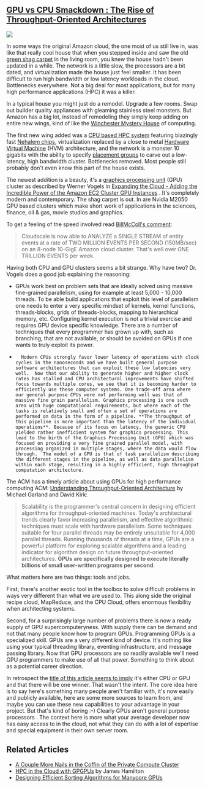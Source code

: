 ## [GPU vs CPU Smackdown : The Rise of Throughput-Oriented Architectures](/blog/2010/12/3/gpu-vs-cpu-smackdown-the-rise-of-throughput-oriented-archite.html)

    

    

![](http://farm6.static.flickr.com/5003/5229458672_e4f25a895d_o.jpg)

In some ways the original Amazon cloud, the one most of us still live in, was like that really cool house that when you stepped inside and saw the old [green shag carpet](http://uglyhousephotos.com/wordpress/wp-content/uploads/2010/02/080811f.jpg) in the living room, you knew the house hadn't been updated in a while. The network is a little slow, the processors are a bit dated, and virtualization made the house just feel smaller. It has been difficult to run high bandwidth or low latency workloads in the cloud. Bottlenecks everywhere. Not a big deal for most applications, but for many high performance applications (HPC) it was a killer.

In a typical house you might just do a remodel. Upgrade a few rooms. Swap out builder quality appliances with gleaming stainless steel monsters. But Amazon has a big lot, instead of remodeling they simply keep adding on entire new wings, kind of like the [Winchester Mystery House](http://www.winchestermysteryhouse.com/) of computing.

The first new wing added was a [CPU based HPC system](http://aws.amazon.com/ec2/hpc-applications/) featuring blazingly fast [Nehalem chips](http://aws.amazon.com/ec2/instance-types/), virtualization replaced by a close to metal [Hardware Virtual Machine](http://aws.amazon.com/ec2/faqs/#Does_use_of_Cluster_Compute_Instances_differ_from_other_Amazon_EC2_instance_types) (HVM) architecture, and the network is a monster 10 gigabits with the ability to specify [placement groups](http://aws.amazon.com/ec2/faqs/#What_is_a_cluster_placement_group) to carve out a low-latency, high bandwidth cluster. Bottlenecks removed. Most people still probably don't even know this part of the house exists.

The newest addition is a beauty, it's a [graphics processing unit](http://en.wikipedia.org/wiki/Graphics_processing_unit) (GPU) cluster as described by Werner Vogels in [Expanding the Cloud - Adding the Incredible Power of the Amazon EC2 Cluster GPU Instances](http://www.allthingsdistributed.com/2010/11/cluster_gpu_instances_amazon_ec2.html) . It's completely modern and contemporary. The shag carpet is out. In are Nvidia M2050 GPU based clusters which make short work of applications in the sciences, finance, oil & gas, movie studios and graphics.

To get a feeling of the speed involved read [BillMcColl's comment](http://www.allthingsdistributed.com/2010/11/cluster_gpu_instances_amazon_ec2.html#comment-4497):

> Cloudscale is now able to ANALYZE a SINGLE STREAM of entity events at a rate of TWO MILLION EVENTS PER SECOND (150MB/sec) on an 8-node 10-GigE Amazon cloud cluster. That's well over ONE TRILLION EVENTS per week.

Having both CPU and GPU clusters seems a bit strange. Why have two? Dr. Vogels does a good job explaining the reasoning:

*   GPUs work best on problem sets that are ideally solved using massive fine-grained parallelism, using for example at least 5,000 - 10,000 threads. To be able build applications that exploit this level of parallelism one needs to enter a very specific mindset of kernels, kernel functions, threads-blocks, grids of threads-blocks, mapping to hierarchical memory, etc. Configuring kernel execution is not a trivial exercise and requires GPU device specific knowledge. There are a number of techniques that every programmer has grown up with, such as branching, that are not available, or should be avoided on GPUs if one wants to truly exploit its power.
*       Modern CPUs strongly favor lower latency of operations with clock cycles in the nanoseconds and we have built general purpose software architectures that can exploit these low latencies very well.  Now that our ability to generate higher and higher clock rates has stalled and CPU architectural improvements have shifted focus towards multiple cores, we see that it is becoming harder to efficiently use these computer systems. One trade-off area where our general purpose CPUs were not performing well was that of massive fine grain parallelism. Graphics processing is one such area with huge computational requirements, but where each of the tasks is relatively small and often a set of operations are performed on data in the form of a pipeline. **The throughput of this pipeline is more important than the latency of the individual operations**. Because of its focus on latency, the generic CPU yielded rather inefficient system for graphics processing. This lead to the birth of the Graphics Processing Unit (GPU) which was focused on providing a very fine grained parallel model, with processing organized in multiple stages, where the data would flow through.  The model of a GPU is that of task parallelism describing the different stages in the pipeline, as well as data parallelism within each stage, resulting in a highly efficient, high throughput computation architecture.    

The ACM has a timely article about using GPUs for high performance computing ACM: [Understanding Throughput-Oriented Architecture](http://cacm.acm.org/magazines/2010/11/100622-understanding-throughput-oriented-architectures/fulltext) by Michael Garland and David Kirk:

> Scalability is the programmer's central concern in designing efficient algorithms for throughput-oriented machines. Today's architectural trends clearly favor increasing parallelism, and effective algorithmic techniques must scale with hardware parallelism. Some techniques suitable for four parallel threads may be entirely unsuitable for 4,000 parallel threads. Running thousands of threads at a time, GPUs are a powerful platform for exploring scalable algorithms and a leading indicator for algorithm design on future throughput-oriented architectures. **GPUs** **are specifically designed to execute literally billions of small user-written programs per second**.

What matters here are two things: tools and jobs.

First, there's another exotic tool in the toolbox to solve difficult problems in ways very different than what we are used to. This along side the original recipe cloud, MapReduce, and the CPU Cloud, offers enormous flexibility when architecting systems.

Second, for a surprisingly large number of problems there is now a ready supply of GPU supercomputeryness. With supply there can be demand and not that many people know how to program GPUs. Programming GPUs is a specialized skill. GPUs are a very different kind of device. It's nothing like using your typical threading library, eventing infrastructure, and message passing library. Now that GPU processors are so readily available we'll need GPU programmers to make use of all that power. Something to think about as a potential career direction.

In retrospect the [title of this article seems to imply](http://news.ycombinator.com/item?id=1969100) it's either CPU or GPU and that there will be one winner. That wasn't the intent. The core idea here is to say here's something many people aren't familiar with, it's now easily and publicly available, here are some more sources to learn from, and maybe you can use these new capabilities to your advantage in your project. But that's kind of boring :-) Clearly     GPUs aren't general purpose processors    . The context here is more what your average developer now has easy access to in the cloud, not what they can do with a lot of expertise and special equipment in their own server room.

## **Related Articles**

*   [A Couple More Nails in the Coffin of the Private Compute Cluster](http://blog.cyclecomputing.com/2010/11/a-couple-more-nails-in-the-coffin-of-the-private-compute-cluster-gpu-on-cloud.html) 
*   [HPC in the Cloud with GPGPUs](http://perspectives.mvdirona.com/2010/11/15/HPCInTheCloudWithGPGPUs.aspx) by James Hamilton
*   [Designing Efficient Sorting Algorithms for Manycore GPUs](http://mgarland.org/files/papers/gpusort-ipdps09.pdf)

    